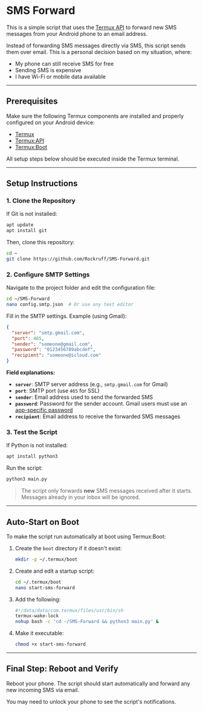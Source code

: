 # SMS Forward

This is a simple script that uses the [Termux API](https://wiki.termux.com/wiki/Termux:API) to forward new SMS messages from your Android phone to an email address.

Instead of forwarding SMS messages directly via SMS, this script sends them over email. This is a personal decision based on my situation, where:

* My phone can still receive SMS for free
* Sending SMS is expensive
* I have Wi-Fi or mobile data available

---

## Prerequisites

Make sure the following Termux components are installed and properly configured on your Android device:

* [Termux](https://wiki.termux.com/wiki/Installation)
* [Termux\:API](https://wiki.termux.com/wiki/Termux:API)
* [Termux\:Boot](https://wiki.termux.com/wiki/Termux:Boot)

All setup steps below should be executed inside the Termux terminal.

---

## Setup Instructions

### 1. Clone the Repository

If Git is not installed:

```bash
apt update
apt install git
```

Then, clone this repository:

```bash
cd ~
git clone https://github.com/Rockruff/SMS-Forward.git
```

### 2. Configure SMTP Settings

Navigate to the project folder and edit the configuration file:

```bash
cd ~/SMS-Forward
nano config.smtp.json  # Or use any text editor
```

Fill in the SMTP settings. Example (using Gmail):

```json
{
  "server": "smtp.gmail.com",
  "port": 465,
  "sender": "someone@gmail.com",
  "password": "0123456789abcdef",
  "recipient": "someone@icloud.com"
}
```

**Field explanations:**

* **`server`**: SMTP server address (e.g., `smtp.gmail.com` for Gmail)
* **`port`**: SMTP port (use `465` for SSL)
* **`sender`**: Email address used to send the forwarded SMS
* **`password`**: Password for the sender account. Gmail users must use an [app-specific password](https://myaccount.google.com/apppasswords)
* **`recipient`**: Email address to receive the forwarded SMS messages

### 3. Test the Script

If Python is not installed:

```bash
apt install python3
```

Run the script:

```bash
python3 main.py
```

> The script only forwards **new** SMS messages received after it starts. Messages already in your inbox will be ignored.

---

## Auto-Start on Boot

To make the script run automatically at boot using Termux\:Boot:

1. Create the `boot` directory if it doesn't exist:

   ```bash
   mkdir -p ~/.termux/boot
   ```

2. Create and edit a startup script:

   ```bash
   cd ~/.termux/boot
   nano start-sms-forward
   ```

3. Add the following:

   ```bash
   #!/data/data/com.termux/files/usr/bin/sh
   termux-wake-lock
   nohup bash -c 'cd ~/SMS-Forward && python3 main.py' &
   ```

4. Make it executable:

   ```bash
   chmod +x start-sms-forward
   ```

---

## Final Step: Reboot and Verify

Reboot your phone. The script should start automatically and forward any new incoming SMS via email.

You may need to unlock your phone to see the script's notifications.
